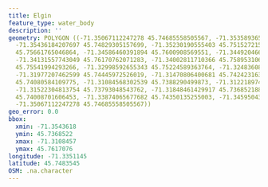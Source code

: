 ```yaml
---
title: Elgin
feature_type: water_body
description: ''
geometry: POLYGON ((-71.35067112247278 45.74685558505567, -71.35358936588086 45.74703527039577,
  -71.35436184207697 45.74829305157699, -71.35230190555403 45.75152721590344, -71.34818203250725
  45.75661765046864, -71.34586460391894 45.7600908569551, -71.34492046634564 45.76134834392665,
  -71.34131557743049 45.76170762071283, -71.34002811710366 45.75895310622727, -71.33444912235282
  45.75541994293266, -71.32998592655343 45.75224589363764, -71.32483608524518 45.74925134202529,
  -71.31977207462599 45.74445972526019, -71.31470806400681 45.74242316358595, -71.3123906354176
  45.74080584109775, -71.31084568302539 45.7388290499873, -71.31221897404129 45.73763096070813,
  -71.31522304813754 45.73793048543762, -71.31848461429917 45.73685218889069, -71.32543690006408
  45.74008701606453, -71.33874065677682 45.74350135255003, -71.3459504346071 45.74457952069169,
  -71.35067112247278 45.74685558505567))
geo_error: 0.0
bbox:
  xmin: -71.3543618
  ymin: 45.7368522
  xmax: -71.3108457
  ymax: 45.7617076
longitude: -71.3351145
latitude: 45.7483545
OSM: .na.character
---
```

